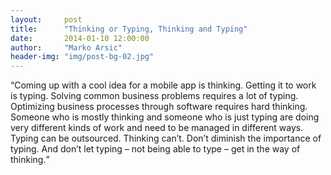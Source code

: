 ```yaml
---
layout:     post
title:      "Thinking or Typing, Thinking and Typing"
date:       2014-01-10 12:00:00
author:     "Marko Arsic"
header-img: "img/post-bg-02.jpg"
---
```


<p><q>Coming up with a cool idea for a mobile app is thinking. Getting it to work is typing. Solving common business problems requires a lot of typing. Optimizing business processes through software requires hard thinking. Someone who is mostly thinking and someone who is just typing are doing very different kinds of work and need to be managed in different ways. Typing can be outsourced. Thinking can’t. Don’t diminish the importance of typing. And don’t let typing – not being able to type – get in the way of thinking.</q></p>